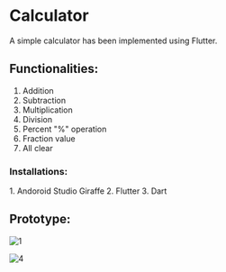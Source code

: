# Calculator
 A simple calculator has been implemented using Flutter.
<h2> Functionalities: </h2>
 <ol>
<li>Addition</li> 
<li>Subtraction</li>
<li>Multiplication</li>
<li>Division </li>
<li>Percent "%" operation </li>
<li>Fraction value</li>
<li>All clear</li>
</ol>
<h3>Installations:</h3>
1. Andoroid Studio Giraffe
2. Flutter
3. Dart
<h2>Prototype:</h2>

![1](https://github.com/tasnia-tabassum18/Calculator/assets/104383410/99b61baa-1d29-4177-ba05-53ca71c727fa)

![4](https://github.com/tasnia-tabassum18/Calculator/assets/104383410/9f0688b6-069e-4bf5-a37b-b65ac0089df6)

